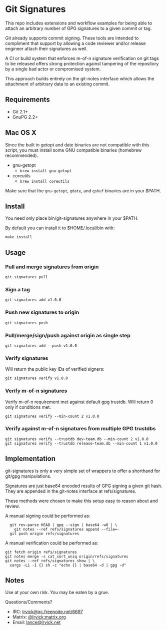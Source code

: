 # Git Signatures #

This repo includes extensions and workflow examples for being able to attach
an arbitrary number of GPG signatures to a given commit or tag.

Git already supports commit signing. These tools are intended to compliment
that support by allowing a code reviewer and/or release engineer attach
their signatures as well.

A CI or build system that enforces m-of-n signature verification on git tags
to be released offers strong protection against tampering of the repository
by a single bad actor or compromised system.

This approach builds entirely on the git-notes interface which allows the
attachment of arbitrary data to an existing commit.

## Requirements ##

  * Git 2.1+
  * GnuPG 2.2+

## Mac OS X ##

Since the built in getopt and date binaries are not compatible with this script, you must install some GNU compatible binaries (homebrew recommended).

  * gnu-getopt
    * `brew install gnu-getopt`
  * coreutils
    * `brew install coreutils`

Make sure that the `gnu-getopt`, `gdate`, and `gshuf` binaries are in your $PATH.

## Install ##

You need only place bin/git-signatures anywhere in your $PATH.

By default you can install it to $HOME/.local/bin with:

```
make install
```

## Usage ##

### Pull and merge signatures from origin

```
git signatures pull
```

### Sign a tag

```
git signatures add v1.0.0
```

### Push new signatures to origin

```
git signatures push
```

### Pull/merge/sign/push against origin as single step

```
git signatures add --push v1.0.0
```

### Verify signatures

Will return the public key IDs of verified signers:

```
git signatures verify v1.0.0
```

### Verify m-of-n signatures

Verify m-of-n requirement met against default gpg trustdb.
Will return 0 only if conditions met.

```
git signatures verify --min-count 2 v1.0.0
```


### Verify against m-of-n signatures from multiple GPG trustdbs

```
git signatures verify --trustdb dev-team.db --min-count 2 v1.0.0
git signatures verify --trustdb release-team.db --min-count 1 v1.0.0
```

## Implementation ##

git-signatures is only a very simple set of wrappers to offer a shorthand
for git/gpg manipulations.

Signatures are just base64 encoded results of GPG signing a given git hash.
They are appended in the git-notes interface at refs/signatures.

These methods were chosen to make this setup easy to reason about and review.

A manual signing could be performed as:

```
  git rev-parse HEAD | gpg --sign | base64 -w0 | \
    git notes --ref refs/signatures append --file=-
  git push origin refs/signatures
```

A manual verification could be performed as:

```
git fetch origin refs/signatures
git notes merge -s cat_sort_uniq origin/refs/signatures
git notes --ref refs/signatures show | \
  xargs -L1 -I {} sh -c "echo {} | base64 -d | gpg -d"
```

## Notes ##

  Use at your own risk. You may be eaten by a grue.

  Questions/Comments?

  - IRC: [lrvick@irc.freenode.net/6697]()
  - Matrix: [@lrvick:matrix.org]()
  - Email: [lance@lrvick.net](mailto://lance@lrvick.net)

